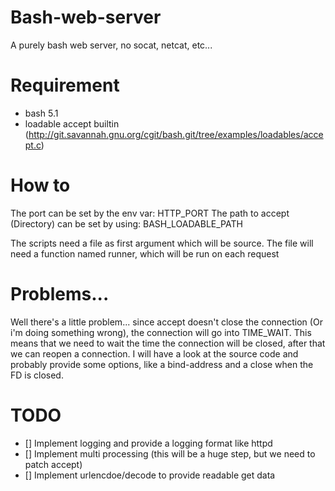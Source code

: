 # Bash-web-server
A purely bash web server, no socat, netcat, etc... 

# Requirement
* bash 5.1
* loadable accept builtin (http://git.savannah.gnu.org/cgit/bash.git/tree/examples/loadables/accept.c)

# How to
The port can be set by the env var: HTTP_PORT
The path to accept (Directory) can be set by using: BASH_LOADABLE_PATH

The scripts need a file as first argument which will be source. The file will need a function named runner, which will be run on each request

# Problems...
Well there's a little problem... since accept doesn't close the connection (Or i'm doing something wrong), the connection will go into TIME_WAIT.
This means that we need to wait the time the connection will be closed, after that we can reopen a connection. 
I will have a look at the source code and probably provide some options, like a bind-address and a close when the FD is closed.


# TODO
- [] Implement logging and provide a logging format like httpd
- [] Implement multi processing (this will be a huge step, but we need to patch accept)
- [] Implement urlencdoe/decode to provide readable get data
